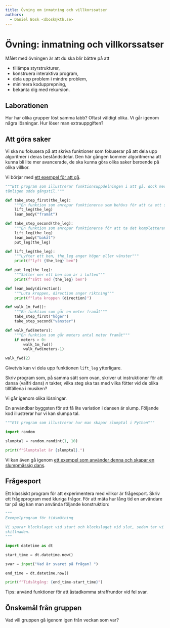 ```yaml
---
title: Övning om inmatning och villkorssatser
authors:
  - Daniel Bosk <dbosk@kth.se>
---
```

# Övning: inmatning och villkorssatser

Målet med övningen är att du ska blir bättre på att

  - tillämpa styrstrukturer,
  - konstruera interaktiva program,
  - dela upp problem i mindre problem,
  - minimera kodupprepning,
  - bekanta dig med rekursion.


## Laborationen

Hur har olika grupper löst samma labb? Oftast väldigt olika. Vi går igenom 
några lösningar. Hur löser man extrauppgiften?


## Att göra saker

Vi ska nu fokusera på att skriva funktioner som fokuserar på att dela upp 
algoritmer i deras beståndsdelar. Den här gången kommer algoritmerna att kunna 
bli lite mer avancerade, de ska kunna göra olika saker beroende på olika 
villkor.

Vi börjar med [ett exempel för att gå][walk].
```python
"""Ett program som illustrerar funktionsuppdelningen i att gå, dock med en 
tämligen udda gångstil."""

def take_step_first(the_leg):
    """En funktion som anropar funktionerna som behövs för att ta ett steg"""
    lift_leg(the_leg)
    lean_body("framåt")

def take_step_second(the_leg):
    """En funktion som anropar funktionerna för att ta det kompletterande steget"""
    lift_leg(the_leg)
    lean_body("bakåt")
    put_leg(the_leg)

def lift_leg(the_leg):
    """Lyfter ett ben, the_leg anger höger eller vänster"""
    print(f"lyft {the_leg} ben")

def put_leg(the_leg):
    """Sätter ner ett ben som är i luften"""
    print(f"sätt ned {the_leg} ben")

def lean_body(direction):
    """Luta kroppen, direction anger riktning"""
    print(f"luta kroppen {direction}")

def walk_1m_fwd():
    """En funktion som går en meter framåt"""
    take_step_first("höger")
    take_step_second("vänster")

def walk_fwd(meters):
    """En funktion som går meters antal meter framåt"""
    if meters > 0:
        walk_1m_fwd()
        walk_fwd(meters-1)

walk_fwd(2)
```
Givetvis kan vi dela upp funktionen `lift_leg` ytterligare.

[walk]: https://github.com/dbosk/intropy/blob/master/modules/conditionals/walk.py

Skriv program som, på samma sätt som ovan, skriver ut instruktioner för att 
dansa (valfri dans) $n$ takter, vilka steg ska tas med vilka fötter vid de 
olika tillfällena i musiken?

Vi går igenom olika lösningar.

En användbar byggsten för att få lite variation i dansen är slump. Följande kod 
illustrerar hur vi kan slumpa tal.
```python
"""Ett program som illustrerar hur man skapar slumptal i Python"""

import random

slumptal = random.randint(1, 10)

print(f"Slumptalet är {slumptal}.")
```
Vi kan även gå igenom [ett exempel som använder denna och skapar en slumpmässig 
dans][random-dance].

[random-dance]: https://github.com/dbosk/intropy/blob/master/modules/conditionals/dance.py


## Frågesport

Ett klassiskt program för att experimentera med villkor är frågesport. Skriv 
ett frågeprogram med kluriga frågor. För att mäta hur lång tid en användare tar 
på sig kan man använda följande konstruktion:
```python
"""
Exempelprogram för tidsmätning

Vi sparar klockslaget vid start och klockslaget vid slut, sedan tar vi 
skillnaden.
"""

import datetime as dt

start_time = dt.datetime.now()

svar = input("Vad är svaret på frågan? ")

end_time = dt.datetime.now()

print(f"Tidsåtgång: {end_time-start_time}")
```

Tips: använd funktioner för att åstadkomma straffrundor vid fel svar.


## Önskemål från gruppen

Vad vill gruppen gå igenom igen från veckan som var?
